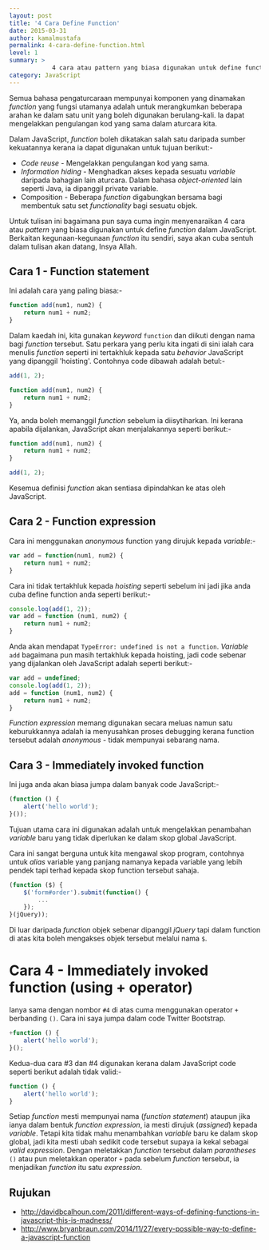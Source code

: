 ```yaml
---
layout: post
title: '4 Cara Define Function'
date: 2015-03-31
author: kamalmustafa
permalink: 4-cara-define-function.html
level: 1
summary: >
            4 cara atau pattern yang biasa digunakan untuk define function dalam JavaScript.
category: JavaScript
---
```


Semua bahasa pengaturcaraan mempunyai komponen yang dinamakan *function* yang fungsi utamanya
adalah untuk merangkumkan beberapa arahan ke dalam satu unit yang boleh digunakan berulang-kali.
Ia dapat mengelakkan pengulangan kod yang sama dalam aturcara kita.

Dalam JavaScript, *function* boleh dikatakan salah satu daripada sumber kekuatannya kerana ia dapat
digunakan untuk tujuan berikut:-

* *Code reuse* - Mengelakkan pengulangan kod yang sama.
* *Information hiding* - Menghadkan akses kepada sesuatu *variable* daripada bahagian lain aturcara.
Dalam bahasa *object-oriented* lain seperti Java, ia dipanggil private variable.
* Composition - Beberapa *function* digabungkan bersama bagi membentuk satu set *functionality* bagi
sesuatu objek.

Untuk tulisan ini bagaimana pun saya cuma ingin menyenaraikan 4 cara atau *pattern* yang biasa digunakan
untuk define *function* dalam JavaScript. Berkaitan kegunaan-kegunaan *function* itu sendiri, saya akan
cuba sentuh dalam tulisan akan datang, Insya Allah.

<!--more-->

## Cara 1 - Function statement
Ini adalah cara yang paling biasa:-

```javascript
function add(num1, num2) {
    return num1 + num2;
}
```
Dalam kaedah ini, kita gunakan *keyword* `function` dan diikuti dengan nama bagi *function* tersebut.
Satu perkara yang perlu kita ingati di sini ialah cara menulis *function* seperti ini tertakhluk kepada
satu *behavior* JavaScript yang dipanggil 'hoisting'. Contohnya code dibawah adalah betul:-

```javascript
add(1, 2);

function add(num1, num2) {
    return num1 + num2;
}

```
Ya, anda boleh memanggil *function* sebelum ia diisytiharkan. Ini kerana apabila dijalankan, JavaScript akan
menjalakannya seperti berikut:-

```javascript
function add(num1, num2) {
    return num1 + num2;
}

add(1, 2);

```
Kesemua definisi *function* akan sentiasa dipindahkan ke atas oleh JavaScript.

## Cara 2 - Function expression
Cara ini menggunakan *anonymous* function yang dirujuk kepada *variable*:-

```javascript
var add = function(num1, num2) {
    return num1 + num2;
}
```

Cara ini tidak tertakhluk kepada *hoisting* seperti sebelum ini jadi jika anda cuba define
function anda seperti berikut:-

```javascript
console.log(add(1, 2));
var add = function (num1, num2) {
    return num1 + num2;
}
```

Anda akan mendapat `TypeError: undefined is not a function`. *Variable* `add` bagaimana pun masih tertakhluk kepada
hoisting, jadi code sebenar yang dijalankan oleh JavaScript adalah seperti berikut:-

```javascript
var add = undefined;
console.log(add(1, 2));
add = function (num1, num2) {
    return num1 + num2;
}
```

*Function expression* memang digunakan secara meluas namun satu keburukkannya adalah ia menyusahkan proses
debugging kerana function tersebut adalah *anonymous* - tidak mempunyai sebarang nama.

## Cara 3 - Immediately invoked function
Ini juga anda akan biasa jumpa dalam banyak code JavaScript:-

```javascript
(function () {
    alert('hello world');
}());
```
Tujuan utama cara ini digunakan adalah untuk mengelakkan penambahan *variable* baru yang tidak diperlukan ke dalam
skop global JavaScript.

Cara ini sangat berguna untuk kita mengawal skop program, contohnya untuk *alias* variable yang panjang namanya
kepada variable yang lebih pendek tapi terhad kepada skop function tersebut sahaja.

```javascript
(function ($) {
    $('form#order').submit(function() {
        ...  
    });
}(jQuery));
```
Di luar daripada *function* objek sebenar dipanggil *jQuery* tapi dalam function di atas kita boleh mengakses
objek tersebut melalui nama `$`.

# Cara 4 - Immediately invoked function (using + operator)
Ianya sama dengan nombor `#4` di atas cuma menggunakan operator `+` berbanding `()`. Cara ini saya jumpa dalam
code Twitter Bootstrap.

```javascript
+function () {
    alert('hello world');
}();
```
Kedua-dua cara #3 dan #4 digunakan kerana dalam JavaScript code seperti berikut adalah tidak valid:-

```javascript
function () {
    alert('hello world');
}
```
Setiap *function* mesti mempunyai nama (*function statement*) ataupun jika ianya dalam bentuk *function expression*, ia mesti dirujuk (*assigned*) kepada *variable*. Tetapi kita tidak mahu menambahkan *variable* baru ke dalam skop global, jadi kita mesti ubah sedikit code tersebut supaya ia kekal sebagai *valid expression*. Dengan meletakkan *function* tersebut dalam *parantheses* `()` atau pun meletakkan operator `+` pada sebelum *function* tersebut, ia menjadikan *function* itu satu *expression*. 

## Rujukan
- http://davidbcalhoun.com/2011/different-ways-of-defining-functions-in-javascript-this-is-madness/
- http://www.bryanbraun.com/2014/11/27/every-possible-way-to-define-a-javascript-function
